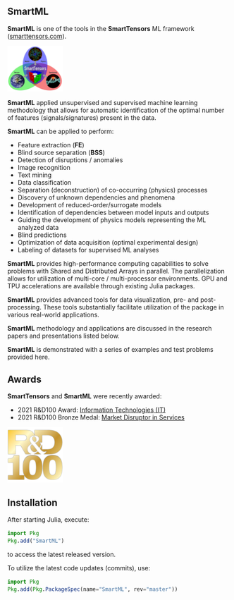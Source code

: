 SmartML
-----

**SmartML** is one of the tools in the **SmartTensors** ML framework ([smarttensors.com](https://smarttensors.com)).

<div style="text-align: left">
    <img src="logo/SmartTensorsNewSmall.png" alt="SmartTensors" width=25%  max-width=125px;/>
</div>

**SmartML** applied unsupervised and supervised machine learning methodology that allows for automatic identification of the optimal number of features (signals/signatures) present in the data.


**SmartML** can be applied to perform:
- Feature extraction (**FE**)
- Blind source separation (**BSS**)
- Detection of disruptions / anomalies
- Image recognition
- Text mining
- Data classification
- Separation (deconstruction) of co-occurring (physics) processes
- Discovery of unknown dependencies and phenomena
- Development of reduced-order/surrogate models
- Identification of dependencies between model inputs and outputs
- Guiding the development of physics models representing the ML analyzed data
- Blind predictions
- Optimization of data acquisition (optimal experimental design)
- Labeling of datasets for supervised ML analyses

**SmartML** provides high-performance computing capabilities to solve problems with Shared and Distributed Arrays in parallel.
The parallelization allows for utilization of multi-core / multi-processor environments.
GPU and TPU accelerations are available through existing Julia packages.

**SmartML** provides advanced tools for data visualization, pre- and post-processing.
These tools substantially facilitate utilization of the package in various real-world applications.

**SmartML** methodology and applications are discussed in the research papers and presentations listed below.

**SmartML** is demonstrated with a series of examples and test problems provided here.

## Awards

**SmartTensors** and **SmartML** were recently awarded:
* 2021 R&D100 Award: [Information Technologies (IT)](https://www.rdworldonline.com/2021-rd-100-award-winners-announced-in-analytical-test-and-it-electrical-categories)
* 2021 R&D100 Bronze Medal: [Market Disruptor in Services](https://www.rdworldonline.com/2021-rd-100-special-recognition-winners-announced)

<div style="text-align: left">
    <img src="logo/RD100Awards-300x300.png" alt="R&D100" width=25%  max-width=125px;/>
</div>

## Installation

After starting Julia, execute:

```julia
import Pkg
Pkg.add("SmartML")
```

to access the latest released version.

To utilize the latest code updates (commits), use:

```julia
import Pkg
Pkg.add(Pkg.PackageSpec(name="SmartML", rev="master"))
```